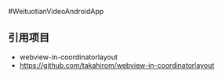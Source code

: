 #WeituotianVideoAndroidApp

## 引用项目
- webview-in-coordinatorlayout
- https://github.com/takahirom/webview-in-coordinatorlayout

